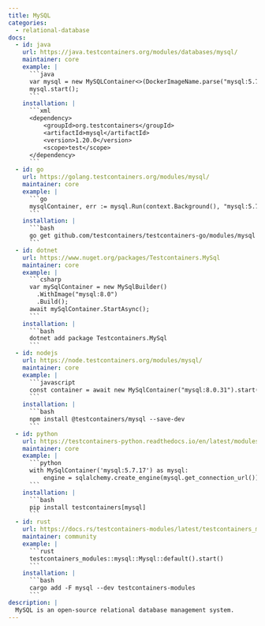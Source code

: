 ```yaml
---
title: MySQL
categories:
  - relational-database
docs:
  - id: java
    url: https://java.testcontainers.org/modules/databases/mysql/
    maintainer: core
    example: |
      ```java
      var mysql = new MySQLContainer<>(DockerImageName.parse("mysql:5.7.34"));
      mysql.start();
      ```
    installation: |
      ```xml
      <dependency>
          <groupId>org.testcontainers</groupId>
          <artifactId>mysql</artifactId>
          <version>1.20.0</version>
          <scope>test</scope>
      </dependency>
      ```
  - id: go
    url: https://golang.testcontainers.org/modules/mysql/
    maintainer: core
    example: |
      ```go
      mysqlContainer, err := mysql.Run(context.Background(), "mysql:5.7.34")
      ```
    installation: |
      ```bash
      go get github.com/testcontainers/testcontainers-go/modules/mysql
      ```
  - id: dotnet
    url: https://www.nuget.org/packages/Testcontainers.MySql
    maintainer: core
    example: |
      ```csharp
      var mySqlContainer = new MySqlBuilder()
        .WithImage("mysql:8.0")
        .Build();
      await mySqlContainer.StartAsync();
      ```
    installation: |
      ```bash
      dotnet add package Testcontainers.MySql
      ```
  - id: nodejs
    url: https://node.testcontainers.org/modules/mysql/
    maintainer: core
    example: |
      ```javascript
      const container = await new MySqlContainer("mysql:8.0.31").start();
      ```
    installation: |
      ```bash
      npm install @testcontainers/mysql --save-dev
      ```
  - id: python
    url: https://testcontainers-python.readthedocs.io/en/latest/modules/mysql/README.html
    maintainer: core
    example: |
      ```python
      with MySqlContainer('mysql:5.7.17') as mysql:
          engine = sqlalchemy.create_engine(mysql.get_connection_url())
      ```
    installation: |
      ```bash
      pip install testcontainers[mysql]
      ```
  - id: rust
    url: https://docs.rs/testcontainers-modules/latest/testcontainers_modules/mysql/struct.Mysql.html
    maintainer: community
    example: |
      ```rust
      testcontainers_modules::mysql::Mysql::default().start()
      ```
    installation: |
      ```bash
      cargo add -F mysql --dev testcontainers-modules
      ```
description: |
  MySQL is an open-source relational database management system.
---
```

